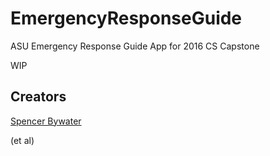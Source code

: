 # EmergencyResponseGuide
ASU Emergency Response Guide App for 2016 CS Capstone

WIP

## Creators
[Spencer Bywater](https://github.com/spencerbyw)

(et al)
